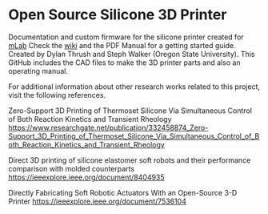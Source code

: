 # Open Source Silicone 3D Printer
Documentation and custom firmware for the silicone printer created for [mLab](https://www.mlabrobotics.com) Check the [wiki](https://github.com/thrushd/Silicone-3D-Printer/wiki) and the PDF Manual for a getting started guide. Created by Dylan Thrush and Steph Walker (Oregon State University). This GitHub includes the CAD files to make the 3D printer parts and also an operating manual.

For additional information about other research works related to this project, visit the following references.

Zero-Support 3D Printing of Thermoset Silicone Via Simultaneous Control of Both Reaction Kinetics and Transient Rheology
https://www.researchgate.net/publication/332458874_Zero-Support_3D_Printing_of_Thermoset_Silicone_Via_Simultaneous_Control_of_Both_Reaction_Kinetics_and_Transient_Rheology

Direct 3D printing of silicone elastomer soft robots and their performance comparison with molded counterparts
https://ieeexplore.ieee.org/document/8404935

Directly Fabricating Soft Robotic Actuators With an Open-Source 3-D Printer
https://ieeexplore.ieee.org/document/7536104
